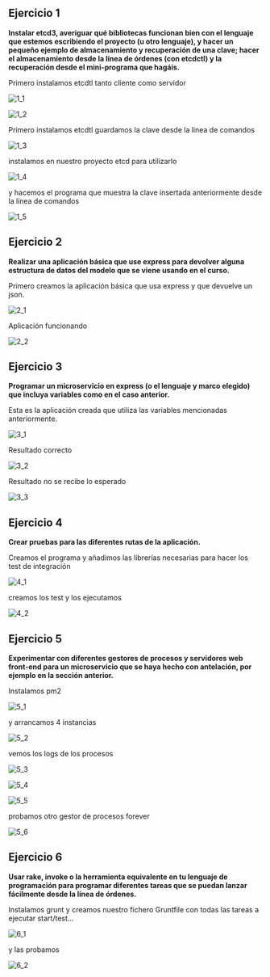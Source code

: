 ## Ejercicio 1

**Instalar etcd3, averiguar qué bibliotecas funcionan bien con el lenguaje que estemos escribiendo el proyecto (u otro lenguaje), y hacer un pequeño ejemplo de almacenamiento y recuperación de una clave; hacer el almacenamiento desde la línea de órdenes (con etcdctl) y la recuperación desde el mini-programa que hagáis.**

Primero instalamos etcdtl tanto cliente como servidor

![1_1](./img/1_1.png)

![1_2](./img/1_2.png)

Primero instalamos etcdtl guardamos la clave desde la línea de comandos

![1_3](./img/1_3.png)

instalamos en nuestro proyecto etcd para utilizarlo

![1_4](./img/1_4.png)

y hacemos el programa que muestra la clave insertada anteriormente desde la línea de comandos

![1_5](./img/1_5.png)
                   
## Ejercicio 2
**Realizar una aplicación básica que use express para devolver alguna estructura de datos del modelo que se viene usando en el curso.**

Primero creamos la aplicación básica que usa express y que devuelve un json.

![2_1](./img/2_1.png)

Aplicación funcionando

![2_2](./img/2_2.png)
 
## Ejercicio 3
**Programar un microservicio en express (o el lenguaje y marco elegido) que incluya variables como en el caso anterior.**

Esta es la aplicación creada que utiliza las variables mencionadas anteriormente.

![3_1](./img/3_1.png)

Resultado correcto

![3_2](./img/3_2.png)

Resultado no se recibe lo esperado

![3_3](./img/3_3.png)
 
## Ejercicio 4
**Crear pruebas para las diferentes rutas de la aplicación.**

Creamos el programa y añadimos las librerías necesarias para hacer los test de integración

![4_1](./img/4_1.png)

creamos los test y los ejecutamos

![4_2](./img/4_2.png)
 
## Ejercicio 5
**Experimentar con diferentes gestores de procesos y servidores web front-end para un microservicio que se haya hecho con antelación, por ejemplo en la sección anterior.**

Instalamos pm2 

![5_1](./img/5_1.png)

y arrancamos 4 instancias 

![5_2](./img/5_2.png)

vemos los logs de los procesos

![5_3](./img/5_3.png)

![5_4](./img/5_4.png)

![5_5](./img/5_5.png)

probamos otro gestor de procesos forever

![5_6](./img/5_6.png)
 
## Ejercicio 6
**Usar rake, invoke o la herramienta equivalente en tu lenguaje de programación para programar diferentes tareas que se puedan lanzar fácilmente desde la línea de órdenes.**

Instalamos grunt y creamos nuestro fichero Gruntfile con todas las tareas a ejecutar start/test...

![6_1](./img/6_1.png)

y las probamos

![6_2](./img/6_2.png)
